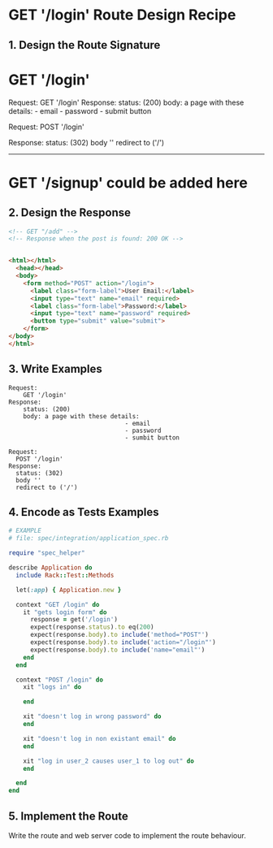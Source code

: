 # GET '/login' Route Design Recipe
## 1. Design the Route Signature

# GET '/login'

Request: 
    GET '/login'
Response: 
    status: (200)
    body: a page with these details:
                                - email 
                                - password 
                                - submit button

Request: POST '/login'

Response:
  status: (302)
  body ''
  redirect to ('/')
 _______________________________
# GET '/signup' could be added here


## 2. Design the Response

```html
<!-- GET "/add" -->
<!-- Response when the post is found: 200 OK -->


<html></html>
  <head></head>
  <body>
    <form method="POST" action="/login">
      <label class="form-label">User Email:</label>
      <input type="text" name="email" required>
      <label class="form-label">Password:</label>
      <input type="text" name="password" required>
      <button type="submit" value="submit">
    </form>
</body>
</html>
```


## 3. Write Examples
```
Request: 
    GET '/login'
Response: 
    status: (200)
    body: a page with these details:
                                - email
                                - password
                                - sumbit button
```

```
Request:
  POST '/login'
Response:
  status: (302)
  body ''
  redirect to ('/')
```


## 4. Encode as Tests Examples

```ruby
# EXAMPLE
# file: spec/integration/application_spec.rb

require "spec_helper"

describe Application do
  include Rack::Test::Methods

  let(:app) { Application.new }

  context "GET /login" do
    it "gets login form" do
      response = get('/login')
      expect(response.status).to eq(200)
      expect(response.body).to include('method="POST"')
      expect(response.body).to include('action="/login"')
      expect(response.body).to include('name="email"')
    end
  end

  context "POST /login" do
    xit "logs in" do

    end

    xit "doesn't log in wrong password" do
    end

    xit "doesn't log in non existant email" do
    end

    xit "log in user_2 causes user_1 to log out" do
    end

  end
end
```

## 5. Implement the Route

Write the route and web server code to implement the route behaviour.
